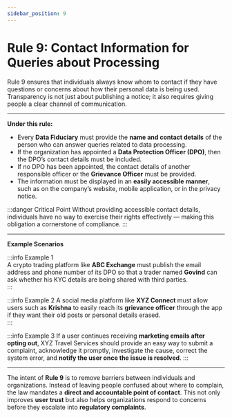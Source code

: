 ```yaml
---
sidebar_position: 9
---
```


# Rule 9: Contact Information for Queries about Processing

Rule 9 ensures that individuals always know whom to contact if they have questions or concerns about how their personal data is being used. Transparency is not just about publishing a notice; it also requires giving people a clear channel of communication.

---

**Under this rule:**

- Every **Data Fiduciary** must provide the **name and contact details** of the person who can answer queries related to data processing.  
- If the organization has appointed a **Data Protection Officer (DPO)**, then the DPO’s contact details must be included.  
- If no DPO has been appointed, the contact details of another responsible officer or the **Grievance Officer** must be provided.  
- The information must be displayed in an **easily accessible manner**, such as on the company’s website, mobile application, or in the privacy notice.  

:::danger Critical Point
Without providing accessible contact details, individuals have no way to exercise their rights effectively — making this obligation a cornerstone of compliance.
:::

---

**Example Scenarios**

:::info Example 1  
A crypto trading platform like **ABC Exchange** must publish the email address and phone number of its DPO so that a trader named **Govind** can ask whether his KYC details are being shared with third parties.  
:::

:::info Example 2
A social media platform like **XYZ Connect** must allow users such as **Krishna** to easily reach its **grievance officer** through the app if they want their old posts or personal details erased.  
:::

:::info Example 3
If a user continues receiving **marketing emails after opting out**, XYZ Travel Services should provide an easy way to submit a complaint, acknowledge it promptly, investigate the cause, correct the system error, and **notify the user once the issue is resolved**.
:::

---

The intent of **Rule 9** is to remove barriers between individuals and organizations. Instead of leaving people confused about where to complain, the law mandates a **direct and accountable point of contact**. This not only improves **user trust** but also helps organizations respond to concerns before they escalate into **regulatory complaints**.